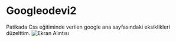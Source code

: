 # Googleodevi2
Patikada  Css eğitiminde verilen google ana sayfasındaki eksiklikleri düzelttim.
![Ekran Alıntısı](https://user-images.githubusercontent.com/126160216/229515778-45d583a0-8db8-45af-8ca2-a6fc017ff603.JPG)
